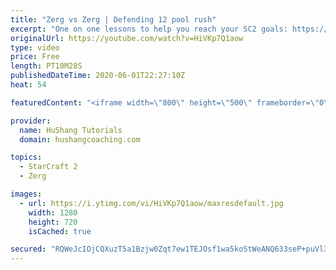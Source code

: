 ```yaml
---
title: "Zerg vs Zerg | Defending 12 pool rush"
excerpt: "One on one lessons to help you reach your SC2 goals: https://www.hushangcoaching.com ------------------------------------------------------------------------------------------------------- In this guide we take a look at how to defend one of the most infamous \"zerg rushes\" in sc2: the 12 pool. This rush"
originalUrl: https://youtube.com/watch?v=HiVKp7Q1aow
type: video
price: Free
length: PT10M28S
publishedDateTime: 2020-06-01T22:27:10Z
heat: 54

featuredContent: "<iframe width=\"800\" height=\"500\" frameborder=\"0\" src=\"https://www.youtube.com/embed/HiVKp7Q1aow\" allow=\"accelerometer; autoplay; encrypted-media; gyroscope; picture-in-picture\" allowfullscreen></iframe>"

provider:
  name: HuShang Tutorials
  domain: hushangcoaching.com

topics:
  - StarCraft 2
  - Zerg

images:
  - url: https://i.ytimg.com/vi/HiVKp7Q1aow/maxresdefault.jpg
    width: 1280
    height: 720
    isCached: true

secured: "RQWeJcIOjCQXuzT5a1Bzjw0Zqt7ew1TEJOsf1wa5koStWeANQ633seP+puVl3O09XIdU+kZvdZ3jqQhpwq/G0TLXXNLNA5uSUTvrWAF3huqaaC+ZJrOxptu+keWmQUxnjCGYWOS8qKxD3dZQ24DYJ6HIhN47eAOhhLz+aAatJH8eJ5x9+19LSQbi++WQhQbbCN7oQA8QPaV+Bj3JbD2Eq9cwJ4PMEtlMIZ92aSR+aFuVnLiELD04uz113rG5m8r8Y9O63LQgM3Gd9U+ZDd4dtcHRJCsz63pVK76sZvqo6wMWgeZjAvz4n9XN5GC1KbyFqR9MgjK3xOJRedHbWhAsufK/YsuJvq8Yx4bEg2iC1deTNjhigSARsJ/yGC24K+M2iTbBUD3RGaQfwQcy9QMCmOgOei+C+WUV4J/Yo/pDsHY=;VcdzrYY2cZJ13D01oYeIQw=="
---
```


